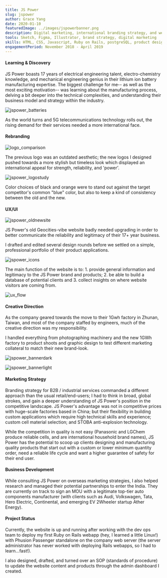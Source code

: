 ```yaml
---
title: JS Power
slug: jspower
author: Grace Yang
date: 2020-01-10
featuredImage: ../images/jspowerbanner.png
description: Digital marketing, international branding strategy, and website design & development for an industrial manufacturing company.
tools: Sketch, Figma, Illustrator, brand strategy, digital marketing
skills: HTML, CSS, Javascript, Ruby on Rails, postgreSQL, product design sprint
engagementPeriod: November 2018 - April 2019
---
```


#### Learning & Discovery

JS Power boasts 17 years of electrical engineering talent, electro-chemistry knowledge, and mechanical engineering genius in their lithium ion battery manufacturing expertise. The biggest challenge for me-- as well as the most exciting motivation-- was learning about the manufacturing process, delving a bit deeper into the technical complexities, and understanding their business model and strategy within the industry.

![jspower_batteries](../images/jsp_celltrio.jpg)

As the world turns and 5G telecommunications technology rolls out, the rising demand for their services needed a more international face.


#### Rebranding

![logo_comparison](../images/jsp_logo_compare.png)

The previous logo was an outdated aesthetic; the new logos I designed pushed towards a more stylish but timeless look which displayed an international appeal for strength, reliability, and 'power'.

![jspower_logostudy](../images/jsp_logostudy.png)

Color choices of black and orange were to stand out against the target competitor's common "blue" color, but also to keep a kind of consistency between the old and the new.

#### UX/UI

![jspower_oldnewsite](../images/jsp_oldsite.png)

JS Power's old Geocities-vibe website badly needed upgrading in order to better communicate the reliability and legitimacy of their 17+ year business.

I drafted and edited several design rounds before we settled on a simple, professional portfolio of their product applications.

![jspower_icons](../images/jsp_icons.png)

The main function of the website is to: 1. provide general information and legitimacy to the JS Power brand and products; 2. be able to build a database of potential clients and 3. collect insights on where website visitors are coming from.

![ux_flow](../images/jsp_ux.png)

#### Creative Direction

As the company geared towards the move to their 1Gwh factory in Zhunan, Taiwan, and most of the company staffed by engineers, much of the creative direction was my responsibility.


I handled everything from photographing machinery and the new 1GWh factory to product shoots and graphic design to test different marketing collateral to match their new brand-look.

![jspower_bannerdark](../images/jsp_banner1.png)

![jspower_bannerlight](../images/jsp_banner2.png)

#### Marketing Strategy

Branding strategy for B2B / industrial services commanded a different approach than the usual retail/end-users; I had to think in broad, global strokes, and gain a deeper understanding of JS Power's position in the competitive landscape. JS Power's advantage was not in competitive prices with huge-scale factories based in China; but their flexibility in building custom applications which require high technical skills and experience; custom cell material selection; and STOBA anti-explosion technology.

While the competition in quality is not easy (Panasonic and LGChem produce reliable cells, and are international household brand names),  JS Power has the potential to scoop up clients designing and manufacturing quality products that start out with a custom or lower minimum quantity order, need a reliable life cycle and want a higher guarantee of safety for their end user.

#### Business Development

While consulting JS Power on overseas marketing strategies, I also helped research and managed their potential partnerships to enter the India. They are currently on track to sign an MOU with a legitimate top-tier auto components manufacturer (with clients such as Audi, Volkswagen, Tata, Hero Electric, Continental, and emerging EV 2Wheeler startup Ather Energy).

#### Project Status

Currently, the website is up and running after working with the dev ops team to deploy my first Ruby on Rails webapp (hey, I learned a little Linux!) with Phusion Passenger standalone on the company web server (the server administrator has never worked with deploying Rails webapps, so I had to learn...fast!). 

I also designed, drafted, and turned over an SOP (standards of procedure) to update the website content and products through the admin dashboard I created. 
